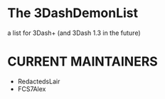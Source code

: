 # The 3DashDemonList

a list for 3Dash+ (and 3Dash 1.3 in the future)

# CURRENT MAINTAINERS

- RedactedsLair
- FCS7Alex